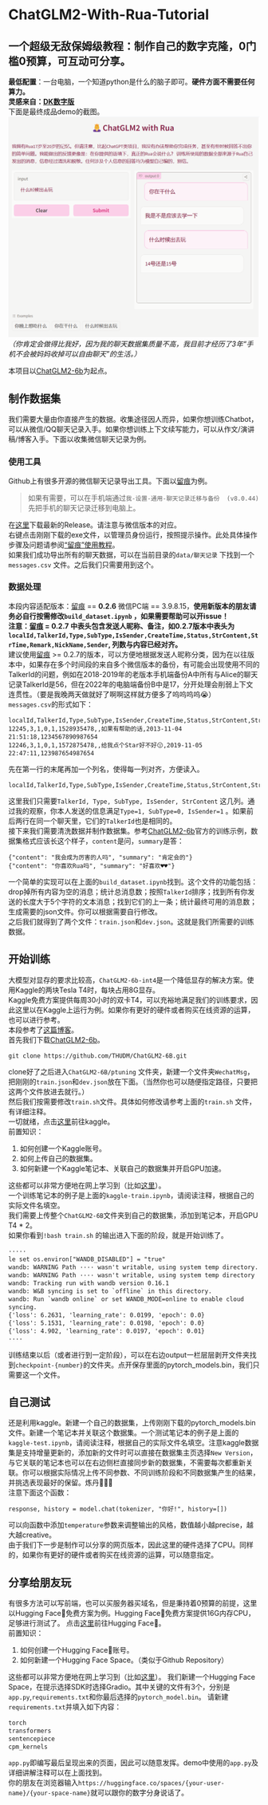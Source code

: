 # ChatGLM2-With-Rua-Tutorial
**一个超级无敌保姆级教程：制作自己的数字克隆，0门槛0预算，可互动可分享。**  
---
**最低配置**：一台电脑，一个知道python是什么的脑子即可。**硬件方面不需要任何算力。**     
**灵感来自：[DK数字版](https://greatdk.com/1908.html#comment-5026)**   
下面是最终成品demo的截图。     
![Demo](image/demo.png)  
*（你肯定会做得比我好，因为我的聊天数据集质量不高，我目前才经历了3年“手机不会被妈妈收掉可以自由聊天”的生活。）*  
  
本项目以[ChatGLM2-6b](https://github.com/THUDM/ChatGLM2-6B)为起点。
## 制作数据集
我们需要大量由你直接产生的数据。收集途径因人而异，如果你想训练Chatbot，可以从微信/QQ聊天记录入手。如果你想训练上下文续写能力，可以从作文/演讲稿/博客入手。下面以收集微信聊天记录为例。  
### 使用工具
Github上有很多开源的微信聊天记录导出工具。下面以[留痕](https://github.com/LC044/WeChatMsg)为例。      
>如果有需要，可以在手机端通过`我-设置-通用-聊天记录迁移与备份  (v8.0.44)` 先把手机的聊天记录迁移到电脑上。     

在[这里](https://github.com/LC044/WeChatMsg/releases)下载最新的Release。请注意与微信版本的对应。  
右键点击刚刚下载的exe文件，以管理员身份运行，按照提示操作。此处具体操作步骤及问题请参阅[“留痕”使用教程](https://blog.lc044.love/post/5)。  
如果我们成功导出所有的聊天数据，可以在当前目录的`data/聊天记录` 下找到一个`messages.csv` 文件。之后我们只需要用到这个。   
### 数据处理
本段内容适配版本：[留痕](https://github.com/LC044/WeChatMsg) == **0.2.6** 微信PC端 == 3.9.8.15，**使用新版本的朋友请务必自行按需修改`build_dataset.ipynb` ，如果需要帮助可以开issue！**  
**注意：[留痕](https://github.com/LC044/WeChatMsg) = 0.2.7 中表头包含发送人昵称、备注，如0.2.7版本中表头为`localId,TalkerId,Type,SubType,IsSender,CreateTime,Status,StrContent,StrTime,Remark,NickName,Sender`, 列数与内容已经对齐。**  
建议使用[留痕](https://github.com/LC044/WeChatMsg) >= 0.2.7的版本，可以方便地根据发送人昵称分类，因为在以往版本中，如果存在多个时间段的来自多个微信版本的备份，有可能会出现使用不同的TalkerId的问题，例如在2018-2019年的老版本手机端备份A中所有与Alice的聊天记录TalkerId是56，但在2022年的电脑端备份B中是17，分开处理会削弱上下文连贯性。（要是我晚两天做就好了啊啊这样就方便多了呜呜呜呜😭）  
`messages.csv`的形式如下：
```
localId,TalkerId,Type,SubType,IsSender,CreateTime,Status,StrContent,StrTime
12245,3,1,0,1,1528935478,,如果有帮助的话,2013-11-04 21:51:18,1234567890987654
12246,3,1,0,1,1572875478,,给我点个Star好不好😗,2019-11-05 22:47:11,123987654987654
```
先在第一行的末尾再加一个列名，使得每一列对齐，方便读入。  
```
localId,TalkerId,Type,SubType,IsSender,CreateTime,Status,StrContent,StrTime,_
```
这里我们只需要`TalkerId, Type, SubType, IsSender, StrContent` 这几列。通过我的观察，你本人发送的信息满足`Type=1, SubType=0, IsSender=1` 。如果前后两行在同一个聊天里，它们的`TalkerId`也是相同的。    
接下来我们需要清洗数据并制作数据集。参考[ChatGLM2-6b](https://github.com/THUDM/ChatGLM2-6B)官方的训练示例，数据集格式应该长这个样子，`content`是问，`summary`是答：  
```
{"content": "我会成为厉害的人吗", "summary": "肯定会的"}
{"content": "你喜欢Rua吗", "summary": "好喜欢♥♥"}
```
一个简单的实现可以在上面的`build_dataset.ipynb`找到。这个文件的功能包括：drop掉所有内容为空的消息；统计总消息数；按照`TalkerId`排序；找到所有你发送的长度大于5个字符的文本消息；找到它们的上一条；统计最终可用的消息数；生成需要的json文件。你可以根据需要自行修改。  
之后我们就得到了两个文件：`train.json`和`dev.json`。这就是我们所需要的训练数据。    
## 开始训练
大模型对显存的要求比较高，`ChatGLM2-6b-int4`是一个降低显存的解决方案。使用Kaggle的两块Tesla T4时，每块占用8G显存。    
Kaggle免费方案提供每周30小时的双卡T4，可以充裕地满足我们的训练要求，因此这里以在Kaggle上运行为例。如果你有更好的硬件或者购买在线资源的运算，也可以进行参考。  
本段参考了[这篇博客](https://blog.csdn.net/qq_72632426/article/details/130898002)。  
首先我们下载[ChatGLM2-6b](https://github.com/THUDM/ChatGLM2-6B)。  
```
git clone https://github.com/THUDM/ChatGLM2-6B.git
```
clone好了之后进入`ChatGLM2-6B/ptuning` 文件夹，新建一个文件夹`WechatMsg`，把刚刚的`train.json`和`dev.json`放在下面。（当然你也可以随便指定路径，只要把这两个文件放进去就行。）  
然后我们按需要修改`train.sh`文件。具体如何修改请参考上面的`train.sh` 文件，有详细注释。  
一切就绪，点击[这里](https://www.kaggle.com/)前往kaggle。  
前置知识：  
1. 如何创建一个Kaggle账号。
2. 如何上传自己的数据集。
3. 如何新建一个Kaggle笔记本、关联自己的数据集并开启GPU加速。

这些都可以非常方便地在网上学习到（比如[这里](https://blog.csdn.net/qq_53919099/article/details/130867160)）。  
一个训练笔记本的例子是上面的`kaggle-train.ipynb`，请阅读注释，根据自己的实际文件名填空。  
我们需要上传整个`ChatGLM2-6B`文件夹到自己的数据集，添加到笔记本，开启GPU T4 * 2。  
如果你看到`!bash train.sh` 的输出进入下面的阶段，就是开始训练了。  
```
·····
le set os.environ["WANDB_DISABLED"] = "true"
wandb: WARNING Path ···· wasn't writable, using system temp directory.
wandb: WARNING Path ···· wasn't writable, using system temp directory
wandb: Tracking run with wandb version 0.16.1
wandb: W&B syncing is set to `offline` in this directory.  
wandb: Run `wandb online` or set WANDB_MODE=online to enable cloud syncing.
{'loss': 6.2631, 'learning_rate': 0.0199, 'epoch': 0.0}                         
{'loss': 5.1531, 'learning_rate': 0.0198, 'epoch': 0.0}                         
{'loss': 4.902, 'learning_rate': 0.0197, 'epoch': 0.01} 
····
```
训练结束以后（或者进行到一定阶段），可以在右边output一栏层层剥开文件夹找到`checkpoint-{number}`的文件夹。点开保存里面的pytorch_models.bin，我们只需要这一个文件。  
## 自己测试
还是利用kaggle。新建一个自己的数据集，上传刚刚下载的pytorch_models.bin文件。新建一个笔记本并关联这个数据集。一个测试笔记本的例子是上面的`kaggle-test.ipynb`，请阅读注释，根据自己的实际文件名填空。注意kaggle数据集是支持增量更新的，添加新的文件时可以直接在数据集主页选择`New Version`，与它关联的笔记本也可以在右边侧栏直接同步新的数据集，不需要每次都重新关联。你可以根据实际情况上传不同参数、不同训练阶段和不同数据集产生的结果，并挑选表现最好的保留。炼丹🐒🐒🐒    
注意下面这个函数：  
``` 
response, history = model.chat(tokenizer, "你好!", history=[])
```
可以向函数中添加`temperature`参数来调整输出的风格，数值越小越precise，越大越creative。  
由于我们下一步是制作可以分享的网页版本，因此这里的硬件选择了CPU。同样的，如果你有更好的硬件或者购买在线资源的运算，可以随意指定。
## 分享给朋友玩
有很多方法可以写前端，也可以买服务器买域名，但是秉持着0预算的前提，这里以Hugging Face🤗免费方案为例。Hugging Face🤗免费方案提供16G内存CPU，足够进行测试了。
点击[这里](https://huggingface.co/)前往Hugging Face🤗。  
前置知识：  
1. 如何创建一个Hugging Face🤗账号。
2. 如何新建一个Hugging Face Space。（类似于Github Repository）
   
这些都可以非常方便地在网上学习到（比如[这里](https://www.kdnuggets.com/2023/06/build-ai-chatbot-5-minutes-hugging-face-gradio.html)）。
我们新建一个Hugging Face Space，在提示选择SDK时选择Gradio。其中关键的文件有3个，分别是`app.py`,`requirements.txt`和你最后选择的`pytorch_model.bin`。
请新建`requirements.txt`并填入如下内容：
```
torch
transformers
sentencepiece
cpm_kernels
```
`app.py`即编写最后呈现出来的页面，因此可以随意发挥。demo中使用的`app.py`及详细讲解注释可以在上面找到。    
你的朋友在浏览器输入`https://huggingface.co/spaces/{your-user-name}/{your-space-name}`就可以跟你的数字分身说话了。

